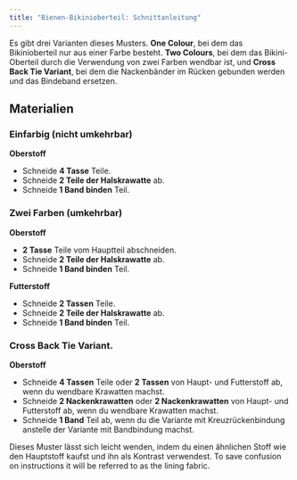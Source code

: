 ```yaml
---
title: "Bienen-Bikinioberteil: Schnittanleitung"
---
```


Es gibt drei Varianten dieses Musters. **One Colour**, bei dem das Bikinioberteil nur aus einer Farbe besteht. **Two Colours**, bei dem das Bikini-Oberteil durch die Verwendung von zwei Farben wendbar ist, und **Cross Back Tie Variant**, bei dem die Nackenbänder im Rücken gebunden werden und das Bindeband ersetzen.

## Materialien

### Einfarbig (nicht umkehrbar)

**Oberstoff**

- Schneide **4 Tasse** Teile.
- Schneide **2 Teile der Halskrawatte** ab.
- Schneide **1 Band binden** Teil.

### Zwei Farben (umkehrbar)

**Oberstoff**

- **2 Tasse** Teile vom Hauptteil abschneiden.
- Schneide **2 Teile der Halskrawatte** ab.
- Schneide **1 Band binden** Teil.

**Futterstoff**

- Schneide **2 Tassen** Teile.
- Schneide **2 Teile der Halskrawatte** ab.
- Schneide **1 Band binden** Teil.

### Cross Back Tie Variant.

**Oberstoff**

- Schneide **4 Tassen** Teile oder **2 Tassen** von Haupt- und Futterstoff ab, wenn du wendbare Krawatten machst.
- Schneide **2 Nackenkrawatten** oder **2 Nackenkrawatten** von Haupt- und Futterstoff ab, wenn du wendbare Krawatten machst.
- Schneide **1 Band** Teil ab, wenn du die Variante mit Kreuzrückenbindung anstelle der Variante mit Bandbindung machst.

<Note>

Dieses Muster lässt sich leicht wenden, indem du einen ähnlichen Stoff wie den Hauptstoff kaufst und ihn als Kontrast verwendest. To save confusion on instructions it will be referred to as the lining fabric.

</Note>
